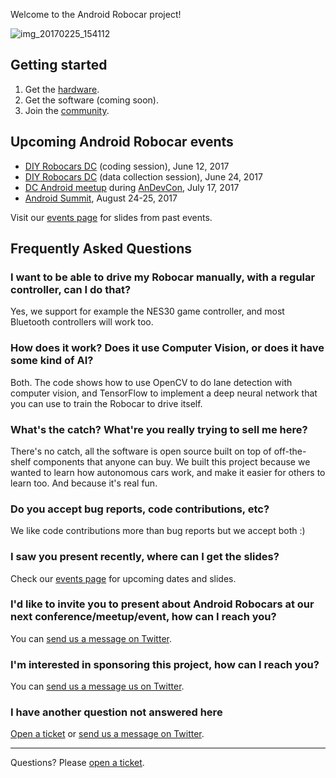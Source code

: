 Welcome to the Android Robocar project!

![img_20170225_154112](https://cloud.githubusercontent.com/assets/6964/23334669/afefdc60-fb71-11e6-91ca-f8d1c32df33e.jpg)



## Getting started

1. Get the [hardware](pages/hardware).
2. Get the software (coming soon).
3. Join the [community](https://www.meetup.com/DIYRobocarsDC/).



## Upcoming Android Robocar events

- [DIY Robocars DC](https://www.meetup.com/DIYRobocarsDC/) (coding session), June 12, 2017
- [DIY Robocars DC](https://www.meetup.com/DIYRobocarsDC/events/240486025/) (data collection session), June 24, 2017
- [DC Android meetup](https://www.meetup.com/DCAndroid/events/237985008/) during [AnDevCon](http://www.andevcon.com), July 17, 2017
- [Android Summit](http://www.androidsummit.org), August 24-25, 2017

Visit our [events page](pages/events) for slides from past events.



## Frequently Asked Questions

### I want to be able to drive my Robocar manually, with a regular controller, can I do that?

Yes, we support for example the NES30 game controller, and most Bluetooth controllers will work too.

### How does it work? Does it use Computer Vision, or does it have some kind of AI?

Both. The code shows how to use OpenCV to do lane detection with computer vision, and TensorFlow to implement a deep neural network that you can use to train the Robocar to drive itself.

### What's the catch? What're you really trying to sell me here?

There's no catch, all the software is open source built on top of off-the-shelf components that anyone can buy. We built this project because we wanted to learn how autonomous cars work, and make it easier for others to learn too. And because it's real fun.

### Do you accept bug reports, code contributions, etc?

We like code contributions more than bug reports but we accept both :)

### I saw you present recently, where can I get the slides?

Check our [events page](pages/events) for upcoming dates and slides.

### I'd like to invite you to present about Android Robocars at our next conference/meetup/event, how can I reach you?

You can [send us a message on Twitter](https://twitter.com/androidrobocar).

### I'm interested in sponsoring this project, how can I reach you?

You can [send us a message us on Twitter](https://twitter.com/androidrobocar).

### I have another question not answered here

[Open a ticket](https://github.com/zugaldia/android-robocar/issues/new) or [send us a message on Twitter](https://twitter.com/androidrobocar).

---

Questions? Please [open a ticket](https://github.com/zugaldia/android-robocar/issues/new).
